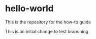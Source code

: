 # hello-world
This is the repository for the how-to guide

This is an initial change to test branching.
